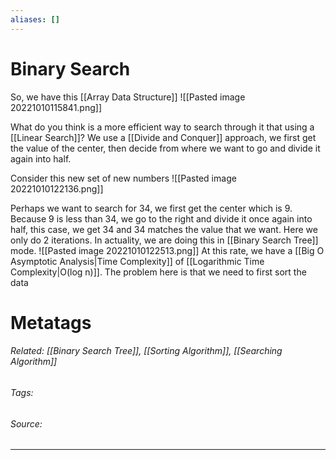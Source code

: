 ```yaml
---
aliases: []
---
```

# Binary Search
So, we have this [[Array Data Structure]]
![[Pasted image 20221010115841.png]]

What do you think is a more efficient way to search through it that using a [[Linear Search]]? We use a [[Divide and Conquer]] approach, we first get the value of the center, then decide from where we want to go and divide it again into half. 

Consider this new set of new numbers
![[Pasted image 20221010122136.png]]

Perhaps we want to search for 34, we first get the center which is 9. Because 9 is less than 34, we go to the right and divide it once again into half, this case, we get 34 and 34 matches the value that we want. Here we only do 2 iterations. In actuality, we are doing this in [[Binary Search Tree]] mode. ![[Pasted image 20221010122513.png]]
At this rate, we have a [[Big O Asymptotic Analysis|Time Complexity]] of [[Logarithmic Time Complexity|O(log n)]]. The problem here is that we need to first sort the data









# Metatags
###### Related: [[Binary Search Tree]], [[Sorting Algorithm]], [[Searching Algorithm]]
###### Tags: 
###### Source: 

---